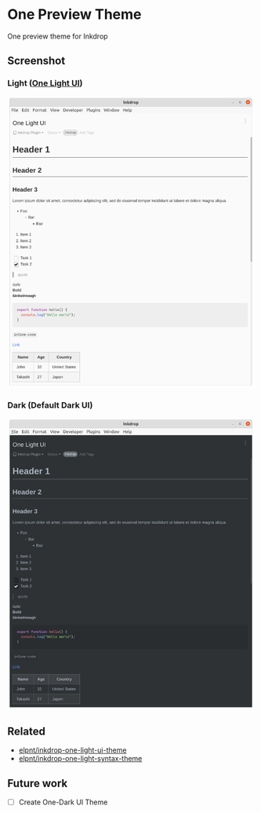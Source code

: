 # One Preview Theme

One preview theme for Inkdrop

## Screenshot

### Light ([One Light UI](https://github.com/elpnt/inkdrop-one-light-ui-theme))

![One Light](./img/one-light-preview.png)

### Dark (Default Dark UI)

![One Dark](./img/one-dark-preview.png)

## Related

- [elpnt/inkdrop-one-light-ui-theme](https://github.com/elpnt/inkdrop-one-light-ui-theme)
- [elpnt/inkdrop-one-light-syntax-theme](https://github.com/elpnt/inkdrop-one-light-syntax-theme)

## Future work

- [ ] Create One-Dark UI Theme
